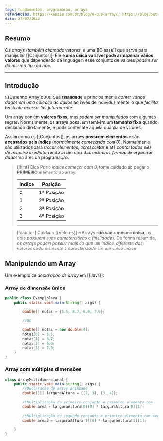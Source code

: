 ```yaml
---
tags: fundamentos, programação, arrays
referências: https://kenzie.com.br/blog/o-que-array/, https://blog.betrybe.com/linguagem-de-programacao/o-que-e-array/
data: 27/07/2023
---
```

## Resumo

Os *arrays* (*também chamado vetores*) é uma [[Classe]] que serve para manipular [[Conjuntos]]. Ele é **uma única variável pode armazenar vários valores** que dependendo da linguagem esse conjunto de valores *podem ser do mesmo tipo ou não*.

---
## Introdução

![[Desenho Array|600]]
Sua **finalidade** é principalmente *conter vários dados em uma coleção de dados* ao invés de individualmente, o que *facilita bastante acessa-los futuramente*.

Um array contém **valores fixos**, mas *podem ser manipulados* com algumas regras. Normalmente, os arrays possuem também um **tamanho fixo** quando declarado diretamente, e pode conter até aquela quantia de valores.

Assim como os [[Conjuntos]], os arrays **possuem elementos** e são **acessados pelo índice** (*normalmente começando com 0*). Normalmente são utilizados para *trocar elementos, acrescentar* e até *contar todos eles de maneira imediata* sendo assim uma das *melhores formas de organizar dados* na área da programação.

>[!hint] Dica
>Por o *índice começar com 0*, tome cuidado ao pegar o **PRIMEIRO** elemento do array.
>
>
> |índice|Posição|
> |------|--------|
> |    0    |1ª Posição|
> |     1    |2ª Posição|
> |     2   |3ª Posição|
> |     3   |4ª Posição|
> ---


>[!caution] Cuidado
>[[Vetores]] e Arrays **não são a mesma coisa**, os dois *possuem suas características* e *finalidades*.
>De forma resumida, *os arrays podem possuir mais do que um índice, diferente dos vetores cada elemento é caracterizado em um único índice*

## Manipulando um Array
Um exemplo de *declaração de array* em [[Java]]:

### Array de dimensão única

```Java
public class ExemploJava {
	public static void main(String[] args) {
		
		double[] notas = {5.5, 8.7, 6.0, 7.9};
		
		//OU
		
		double[] notas = new double[4];
		notas[0] = 5.5;
		notas[1] = 8.7;
		notas[2] = 6.0;
		notas[3] = 7.9;
	}
}
```


### Array com múltiplas dimensões

```Java
class ArrayMultidimensional {
	public static void main(String[] args) {
		//Declaração de array aninhado
		double[][] larguraAltura = {{2, 3}, {3, 4}};
		
		/*Multiplicação do primeiro conjunto e primeiro elemento com          primeiro conjunto e segundo elemento */
		double area = larguraAltura[0][0] * larguraAltura[0][1];
		
		/*Multiplicação do segundo conjunto e primeiro elemento com segundo conjunto e segundo elemento */
		double area2 = larguraAltura[1][0] * larguraAltura[1][1];
		
	}
}
```
